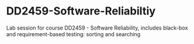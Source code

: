 # DD2459-Software-Reliabiltiy
Lab session for course DD2459 - Software Reliability, includes black-box and requirement-based testing: sorting and searching
